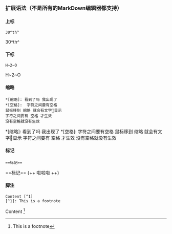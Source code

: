 ### 扩展语法（不是所有的MarkDown编辑器都支持）
#### 上标
```
30^th^
```
30^th^

#### 下标
```
H~2~O
```
H~2~O

#### 缩略
```
*[缩略]: 看到了吗 我出现了
*[空格]:  字符之间要有空格
鼠标移到 缩略 就会有文字显示
字符之间要有 空格 才生效
没有空格就没有生效
```
*[缩略]: 看到了吗 我出现了
*[空格]:  字符之间要有空格
鼠标移到 缩略 就会有文字显示
字符之间要有 空格 才生效
没有空格就没有生效

#### 标记
```
==标记==
```
==标记==
{++ 啦啦啦 ++}
#### 脚注
```
Content [^1] 
[^1]: This is a footnote
```
Content [^1] 
[^1]: This is a footnote